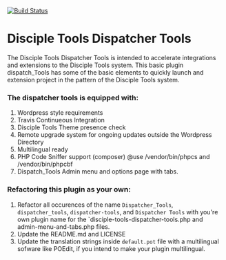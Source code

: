 [![Build Status](https://travis-ci.com/DiscipleTools/disciple-tools-dispatcher-tools.svg?branch=master)](https://travis-ci.com/DiscipleTools/disciple-tools-dispatcher-tools)

# Disciple Tools Dispatcher Tools
The Disciple Tools Dispatcher Tools is intended to accelerate integrations and extensions to the Disciple Tools system.
This basic plugin dispatch_Tools has some of the basic elements to quickly launch and extension project in the pattern of
the Disciple Tools system.


### The dispatcher tools is equipped with:
1. Wordpress style requirements
1. Travis Continueous Integration
1. Disciple Tools Theme presence check
1. Remote upgrade system for ongoing updates outside the Wordpress Directory
1. Multilingual ready
1. PHP Code Sniffer support (composer) @use /vendor/bin/phpcs and /vendor/bin/phpcbf
1. Dispatch_Tools Admin menu and options page with tabs.

### Refactoring this plugin as your own:
1. Refactor all occurences of the name `Dispatcher_Tools`, `dispatcher_tools`, `dispatcher-tools`, and `Dispatcher Tools` with you're own plugin
name for the `disciple-tools-dispatcher-tools.php and admin-menu-and-tabs.php files.
1. Update the README.md and LICENSE
1. Update the translation strings inside `default.pot` file with a multilingual sofware like POEdit, if you intend to make your plugin multilingual.
